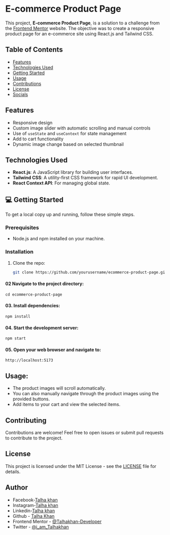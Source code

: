 # E-commerce Product Page

This project, **E-commerce Product Page**, is a solution to a challenge from the [Frontend Mentor](https://www.frontendmentor.io/) website. The objective was to create a responsive product page for an e-commerce site using React.js and Tailwind CSS.

## Table of Contents

- [Features](#features)
- [Technologies Used](#technologies-used)
- [Getting Started](#getting-started)
- [Usage](#usage)
- [Contributions](#contributing)
- [License](#license)
- [Socials](#Author)

## Features

- Responsive design
- Custom image slider with automatic scrolling and manual controls
- Use of `useState` and `useContext` for state management
- Add to cart functionality
- Dynamic image change based on selected thumbnail

## Technologies Used

- **React.js**: A JavaScript library for building user interfaces.
- **Tailwind CSS**: A utility-first CSS framework for rapid UI development.
- **React Context API**: For managing global state.

## 💻 Getting Started

To get a local copy up and running, follow these simple steps.

### Prerequisites

- Node.js and npm installed on your machine.

### Installation

1. Clone the repo:
   ```sh
   git clone https://github.com/yourusername/ecommerce-product-page.git
   ```

#### 02 Navigate to the project directory:

```
cd ecommerce-product-page
```

#### 03. Install dependencies:

```npm
npm install
```

#### 04. Start the development server:

```npm
npm start
```

#### 05. Open your web browser and navigate to:

```
http://localhost:5173
```

## Usage:

- The product images will scroll automatically.
- You can also manually navigate through the product images using the provided buttons.
- Add items to your cart and view the selected items.

## Contributing

Contributions are welcome! Feel free to open issues or submit pull requests to contribute to the project.

## License

This project is licensed under the MIT License - see the [LICENSE](LICENSE) file for details.

## Author

- Facebook-[Talha khan](https://www.facebook.com/iamTalhaKhn/)
- Instagram-[Talha khan](https://www.instagram.com/i_am_talhakhan/)
- Linkedin-[Talha khan](https://linkedin.com/in/imtalhakhan)
- Github - [Talha Khan](https://github.com/Talhakhan-Developer)
- Frontend Mentor - [@Talhakhan-Developer](https://www.frontendmentor.io/profile/Talhakhan-Developer)
- Twitter - [@i_am_Talhakhan](https://twitter.com/i_am_Talhakhan)
